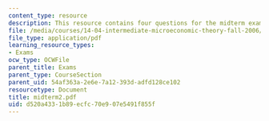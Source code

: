 ```yaml
---
content_type: resource
description: This resource contains four questions for the midterm exams.
file: /media/courses/14-04-intermediate-microeconomic-theory-fall-2006/d520a4331b89ecfc70e907e5491f855f_midterm2.pdf
file_type: application/pdf
learning_resource_types:
- Exams
ocw_type: OCWFile
parent_title: Exams
parent_type: CourseSection
parent_uid: 54af363a-2e6e-7a12-393d-adfd128ce102
resourcetype: Document
title: midterm2.pdf
uid: d520a433-1b89-ecfc-70e9-07e5491f855f
---
```

